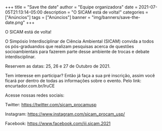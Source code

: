 +++
title = "Save the date"
author = "Equipe organizadora"
date = 2021-07-05T21:13:14-05:00
description = "O SICAM está de volta!"
categories = ["Anúncios"]
tags = ["Anúncios"]
banner =  "img/banners/save-the-date.png"
+++

<!--more-->
O SICAM está de volta!




O Simpósio Interdisciplinar de Ciência Ambiental (SICAM) convida a todos os pós-graduandos que realizam pesquisas acerca de questões socioambientais para fazerem parte desse ambiente de trocas e debate interdisciplinar. 


Reservem as datas: 25, 26 e 27 de Outubro de 2021.


Tem interesse em participar? Então já faça a sua pré inscrição, assim você ficará por dentro de todas as informações sobre o evento.
Pelo link: encurtador.com.br/lruCE

Acesse nossas redes sociais:

Twitter: https://twitter.com/sicam_procamusp

Instagram: https://www.instagram.com/sicam_procam_usp/

Facebook: https://www.facebook.com/iii.sicam.2021
